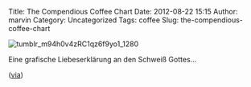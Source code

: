 Title: The Compendious Coffee Chart
Date: 2012-08-22 15:15
Author: marvin
Category: Uncategorized
Tags: coffee
Slug: the-compendious-coffee-chart

![tumblr_m94h0v4zRC1qz6f9yo1_1280]({filename}/images/tumblr_m94h0v4zRC1qz6f9yo1_1280.jpg)

Eine grafische Liebeserklärung an den Schweiß Gottes...

([via](http://thisisnthappiness.com/post/29915945197/the-compendious-coffee-chart))

